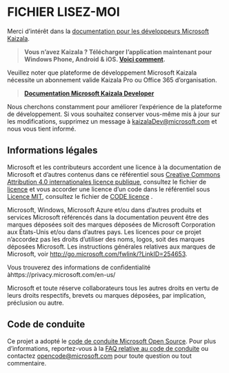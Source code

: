 # <a name="readme"></a>FICHIER LISEZ-MOI

Merci d’intérêt dans la [documentation pour les développeurs Microsoft Kaizala](Articles/index.md).

> **Vous n’avez Kaizala ? Télécharger l’application maintenant pour Windows Phone, Android & iOS. [Voici comment](Articles/install.md).**

Veuillez noter que plateforme de développement Microsoft Kaizala nécessite un abonnement valide Kaizala Pro ou Office 365 d’organisation.

> **[Documentation Microsoft Kaizala Developer](Articles/index.md)**

Nous cherchons constamment pour améliorer l’expérience de la plateforme de développement. Si vous souhaitez conserver vous-même mis à jour sur les modifications, supprimez un message à kaizalaDev@microsoft.com et nous vous tient informé.




## <a name="legal-notices"></a>Informations légales

Microsoft et les contributeurs accordent une licence à la documentation de Microsoft et d’autres contenus dans ce référentiel sous [Creative Commons Attribution 4.0 internationales licence publique](https://creativecommons.org/licenses/by/4.0/legalcode), consultez le fichier de [licence](LICENSE) et vous accorder une licence d’un code dans le référentiel sous [Licence MIT](https://opensource.org/licenses/MIT), consultez le fichier de [CODE licence](LICENSE-CODE) .

Microsoft, Windows, Microsoft Azure et/ou dans d’autres produits et services Microsoft référencés dans la documentation peuvent être des marques déposées soit des marques déposées de Microsoft Corporation aux États-Unis et/ou dans d’autres pays.
Les licences pour ce projet n’accordez pas les droits d’utiliser des noms, logos, soit des marques déposées Microsoft.
Les instructions générales relatives aux marques de Microsoft, voir http://go.microsoft.com/fwlink/?LinkID=254653.

Vous trouverez des informations de confidentialité àhttps://privacy.microsoft.com/en-us/

Microsoft et toute réserve collaborateurs tous les autres droits en vertu de leurs droits respectifs, brevets ou marques déposées, par implication, préclusion ou autre.

## <a name="code-of-conduct"></a>Code de conduite

Ce projet a adopté le [code de conduite Microsoft Open Source](https://opensource.microsoft.com/codeofconduct/). Pour plus d’informations, reportez-vous à la [FAQ relative au code de conduite](https://opensource.microsoft.com/codeofconduct/faq/) ou contactez [opencode@microsoft.com](mailto:opencode@microsoft.com) pour toute question ou tout commentaire.
